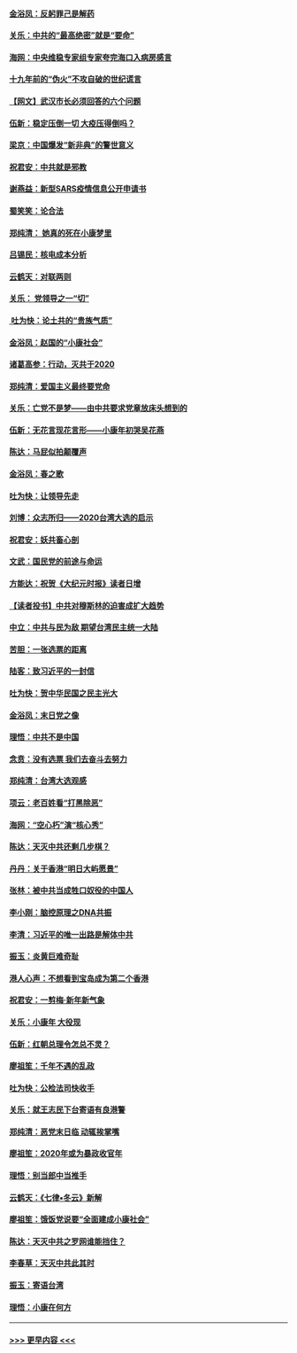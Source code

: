 #### [金浴凤：反躬罪己是解药](../pages/nsc993/n11820280.md?t=01260544) 
#### [关乐：中共的“最高绝密”就是“要命”](../pages/nsc993/n11816946.md?t=01260544) 
#### [海网：中央维稳专家组专家夸完海口入病房感言](../pages/nsc993/n11815138.md?t=01260544) 
#### [十九年前的“伪火”不攻自破的世纪谎言](../pages/nsc993/n11813238.md?t=01260544) 
#### [【网文】武汉市长必须回答的六个问题](../pages/nsc993/n11813848.md?t=01260544) 
#### [伍新：稳定压倒一切 大疫压得倒吗？](../pages/nsc993/n11812634.md?t=01260544) 
#### [梁京：中国爆发“新非典”的警世意义](../pages/nsc993/n11812554.md?t=01260544) 
#### [祝君安：中共就是邪教](../pages/nsc993/n11812431.md?t=01260544) 
#### [谢燕益：新型SARS疫情信息公开申请书](../pages/nsc993/n11808840.md?t=01260544) 
#### [蜀笑笑：论合法](../pages/nsc993/n11808064.md?t=01260544) 
#### [郑纯清： 她真的死在小康梦里](../pages/nsc993/n11806623.md?t=01260544) 
#### [吕锡民：核电成本分析](../pages/nsc993/n11806284.md?t=01260544) 
#### [云鹤天：对联两则](../pages/nsc993/n11805957.md?t=01260544) 
#### [关乐： 党领导之一“切”](../pages/nsc993/n11804505.md?t=01260544) 
#### [ 吐为快：论土共的“贵族气质”](../pages/nsc993/n11804490.md?t=01260544) 
#### [金浴凤：赵国的“小康社会”](../pages/nsc993/n11804452.md?t=01260544) 
#### [诸葛高参：行动，灭共于2020](../pages/nsc993/n11804120.md?t=01260544) 
#### [郑纯清：爱国主义最终要党命](../pages/nsc993/n11802197.md?t=01260544) 
#### [关乐：亡党不是梦——由中共要求党章放床头想到的](../pages/nsc993/n11802156.md?t=01260544) 
#### [伍新：无花言现花言形——小康年初哭吴花燕](../pages/nsc993/n11800044.md?t=01260544) 
#### [陈达：马屁似拍颠覆声](../pages/nsc993/n11800010.md?t=01260544) 
#### [金浴凤：春之歌](../pages/nsc993/n11797687.md?t=01260544) 
#### [吐为快：让领导先走](../pages/nsc993/n11797512.md?t=01260544) 
#### [刘博：众志所归——2020台湾大选的启示](../pages/nsc993/n11796878.md?t=01260544) 
#### [祝君安：妖共畜心剖](../pages/nsc993/n11794273.md?t=01260544) 
#### [文武：国民党的前途与命运](../pages/nsc993/n11794198.md?t=01260544) 
#### [方能达：祝贺《大纪元时报》读者日增](../pages/nsc993/n11793807.md?t=01260544) 
#### [【读者投书】中共对穆斯林的迫害成扩大趋势](../pages/nsc993/n11791371.md?t=01260544) 
#### [中立：中共与民为敌 期望台湾民主统一大陆](../pages/nsc993/n11790392.md?t=01260544) 
#### [苦胆：一张选票的距离](../pages/nsc993/n11788914.md?t=01260544) 
#### [陆客：致习近平的一封信](../pages/nsc993/n11788867.md?t=01260544) 
#### [吐为快：贺中华民国之民主光大](../pages/nsc993/n11788618.md?t=01260544) 
#### [金浴凤：末日党之像](../pages/nsc993/n11787475.md?t=01260544) 
#### [理悟：中共不是中国](../pages/nsc993/n11787463.md?t=01260544) 
#### [念贲：没有选票  我们去奋斗去努力](../pages/nsc993/n11787398.md?t=01260544) 
#### [郑纯清：台湾大选观感](../pages/nsc993/n11786210.md?t=01260544) 
#### [项云：老百姓看“打黑除恶”](../pages/nsc993/n11785398.md?t=01260544) 
#### [海网：“空心朽”演“核心秀”](../pages/nsc993/n11783874.md?t=01260544) 
#### [陈达：天灭中共还剩几步棋？](../pages/nsc993/n11783719.md?t=01260544) 
#### [丹丹：关于香港“明日大屿愿景”](../pages/nsc993/n11783273.md?t=01260544) 
#### [张林：被中共当成牲口奴役的中国人](../pages/nsc993/n11782397.md?t=01260544) 
#### [李小刚：脑控原理之DNA共振](../pages/nsc993/n11780962.md?t=01260544) 
#### [李清：习近平的唯一出路是解体中共](../pages/nsc993/n11780866.md?t=01260544) 
#### [振玉：炎黄巨难奇耻](../pages/nsc993/n11779632.md?t=01260544) 
#### [港人心声：不想看到宝岛成为第二个香港](../pages/nsc993/n11778817.md?t=01260544) 
#### [祝君安：一剪梅‧新年新气象](../pages/nsc993/n11776340.md?t=01260544) 
#### [关乐：小康年 大役现](../pages/nsc993/n11774213.md?t=01260544) 
#### [伍新：红朝总理令怎总不灵？](../pages/nsc993/n11770813.md?t=01260544) 
#### [廖祖笙：千年不遇的乱政](../pages/nsc993/n11770373.md?t=01260544) 
#### [吐为快：公检法司快收手](../pages/nsc993/n11770359.md?t=01260544) 
#### [关乐：就王志民下台寄语有良港警](../pages/nsc993/n11769903.md?t=01260544) 
#### [郑纯清：恶党末日临 动辄挨掌嘴](../pages/nsc993/n11769356.md?t=01260544) 
#### [廖祖笙：2020年或为暴政收官年](../pages/nsc993/n11768216.md?t=01260544) 
#### [理悟：别当郎中当推手](../pages/nsc993/n11768243.md?t=01260544) 
#### [云鹤天：《七律▪冬云》新解](../pages/nsc993/n11768204.md?t=01260544) 
#### [廖祖笙：饿饭党说要“全面建成小康社会”](../pages/nsc993/n11767482.md?t=01260544) 
#### [陈达：天灭中共之罗网谁能挡住？](../pages/nsc993/n11767465.md?t=01260544) 
#### [李春草：天灭中共此其时](../pages/nsc993/n11767452.md?t=01260544) 
#### [振玉：寄语台湾](../pages/nsc993/n11767432.md?t=01260544) 
#### [理悟：小康在何方](../pages/nsc993/n11767394.md?t=01260544) 

----
#### [ >>> 更早内容 <<< ](../indexes/nsc993-earlier.md)
